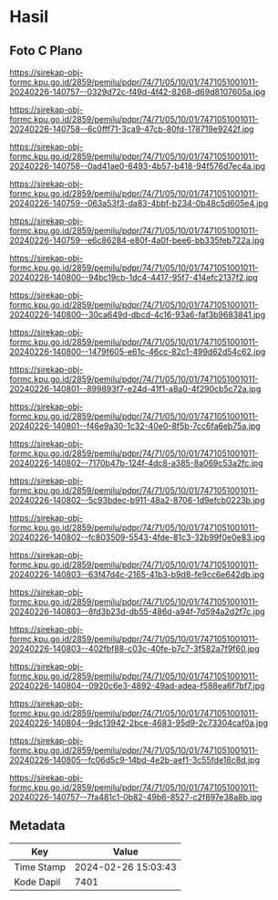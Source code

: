 # Hasil

## Foto C Plano

https://sirekap-obj-formc.kpu.go.id/2859/pemilu/pdpr/74/71/05/10/01/7471051001011-20240226-140757--0329d72c-f49d-4f42-8268-d69d8107605a.jpg

https://sirekap-obj-formc.kpu.go.id/2859/pemilu/pdpr/74/71/05/10/01/7471051001011-20240226-140758--6c0fff71-3ca9-47cb-80fd-178719e9242f.jpg

https://sirekap-obj-formc.kpu.go.id/2859/pemilu/pdpr/74/71/05/10/01/7471051001011-20240226-140758--0ad41ae0-6493-4b57-b418-94f576d7ec4a.jpg

https://sirekap-obj-formc.kpu.go.id/2859/pemilu/pdpr/74/71/05/10/01/7471051001011-20240226-140759--063a53f3-da83-4bbf-b234-0b48c5d605e4.jpg

https://sirekap-obj-formc.kpu.go.id/2859/pemilu/pdpr/74/71/05/10/01/7471051001011-20240226-140759--e6c86284-e80f-4a0f-bee6-bb335feb722a.jpg

https://sirekap-obj-formc.kpu.go.id/2859/pemilu/pdpr/74/71/05/10/01/7471051001011-20240226-140800--94bc19cb-1dc4-4417-95f7-414efc2137f2.jpg

https://sirekap-obj-formc.kpu.go.id/2859/pemilu/pdpr/74/71/05/10/01/7471051001011-20240226-140800--30ca649d-dbcd-4c16-93a6-faf3b9683841.jpg

https://sirekap-obj-formc.kpu.go.id/2859/pemilu/pdpr/74/71/05/10/01/7471051001011-20240226-140800--1479f605-e61c-46cc-82c1-499d62d54c62.jpg

https://sirekap-obj-formc.kpu.go.id/2859/pemilu/pdpr/74/71/05/10/01/7471051001011-20240226-140801--899893f7-e24d-41f1-a8a0-4f290cb5c72a.jpg

https://sirekap-obj-formc.kpu.go.id/2859/pemilu/pdpr/74/71/05/10/01/7471051001011-20240226-140801--f46e9a30-1c32-40e0-8f5b-7cc6fa6eb75a.jpg

https://sirekap-obj-formc.kpu.go.id/2859/pemilu/pdpr/74/71/05/10/01/7471051001011-20240226-140802--7170b47b-124f-4dc8-a385-8a069c53a2fc.jpg

https://sirekap-obj-formc.kpu.go.id/2859/pemilu/pdpr/74/71/05/10/01/7471051001011-20240226-140802--5c93bdec-b911-48a2-8706-1d9efcb0223b.jpg

https://sirekap-obj-formc.kpu.go.id/2859/pemilu/pdpr/74/71/05/10/01/7471051001011-20240226-140802--fc803509-5543-4fde-81c3-32b99f0e0e83.jpg

https://sirekap-obj-formc.kpu.go.id/2859/pemilu/pdpr/74/71/05/10/01/7471051001011-20240226-140803--63f47d4c-2165-41b3-b9d8-fe9cc6e642db.jpg

https://sirekap-obj-formc.kpu.go.id/2859/pemilu/pdpr/74/71/05/10/01/7471051001011-20240226-140803--8fd3b23d-db55-486d-a94f-7d594a2d2f7c.jpg

https://sirekap-obj-formc.kpu.go.id/2859/pemilu/pdpr/74/71/05/10/01/7471051001011-20240226-140803--402fbf88-c03c-40fe-b7c7-3f582a7f9f60.jpg

https://sirekap-obj-formc.kpu.go.id/2859/pemilu/pdpr/74/71/05/10/01/7471051001011-20240226-140804--0920c6e3-4892-49ad-adea-f588ea6f7bf7.jpg

https://sirekap-obj-formc.kpu.go.id/2859/pemilu/pdpr/74/71/05/10/01/7471051001011-20240226-140804--9dc13942-2bce-4683-95d9-2c73304caf0a.jpg

https://sirekap-obj-formc.kpu.go.id/2859/pemilu/pdpr/74/71/05/10/01/7471051001011-20240226-140805--fc06d5c9-14bd-4e2b-aef1-3c55fde18c8d.jpg

https://sirekap-obj-formc.kpu.go.id/2859/pemilu/pdpr/74/71/05/10/01/7471051001011-20240226-140757--7fa481c1-0b82-49b6-8527-c2f897e38a8b.jpg


## Metadata

| Key        | Value               |
| ---------- | ------------------- |
| Time Stamp | 2024-02-26 15:03:43 |
| Kode Dapil | 7401                |



